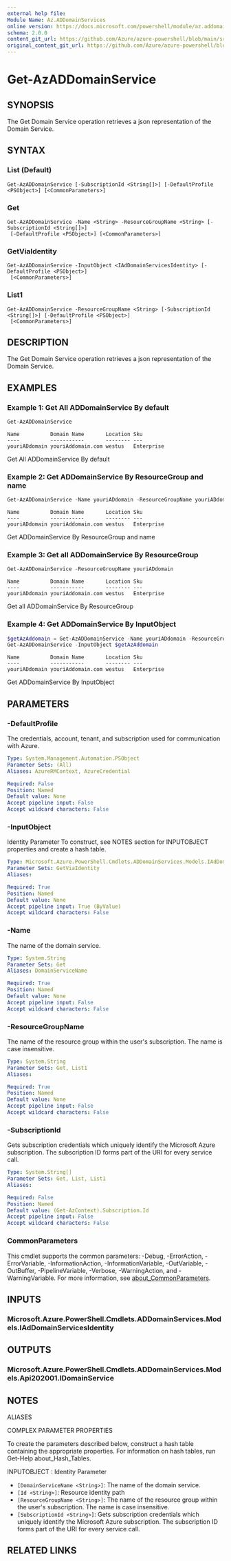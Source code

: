 ```yaml
---
external help file: 
Module Name: Az.ADDomainServices
online version: https://docs.microsoft.com/powershell/module/az.addomainservices/get-azaddomainservice
schema: 2.0.0
content_git_url: https://github.com/Azure/azure-powershell/blob/main/src/ADDomainServices/help/Get-AzADDomainService.md
original_content_git_url: https://github.com/Azure/azure-powershell/blob/main/src/ADDomainServices/help/Get-AzADDomainService.md
---
```


# Get-AzADDomainService

## SYNOPSIS
The Get Domain Service operation retrieves a json representation of the Domain Service.

## SYNTAX

### List (Default)
```
Get-AzADDomainService [-SubscriptionId <String[]>] [-DefaultProfile <PSObject>] [<CommonParameters>]
```

### Get
```
Get-AzADDomainService -Name <String> -ResourceGroupName <String> [-SubscriptionId <String[]>]
 [-DefaultProfile <PSObject>] [<CommonParameters>]
```

### GetViaIdentity
```
Get-AzADDomainService -InputObject <IAdDomainServicesIdentity> [-DefaultProfile <PSObject>]
 [<CommonParameters>]
```

### List1
```
Get-AzADDomainService -ResourceGroupName <String> [-SubscriptionId <String[]>] [-DefaultProfile <PSObject>]
 [<CommonParameters>]
```

## DESCRIPTION
The Get Domain Service operation retrieves a json representation of the Domain Service.

## EXAMPLES

### Example 1: Get All ADDomainService By default
```powershell
Get-AzADDomainService
```

```output
Name          Domain Name       Location Sku
----          -----------       -------- ---
youriADdomain youriAddomain.com westus   Enterprise
```

Get All ADDomainService By default

### Example 2: Get ADDomainService By ResourceGroup and name
```powershell
Get-AzADDomainService -Name youriADdomain -ResourceGroupName youriADdomain
```

```output
Name          Domain Name       Location Sku
----          -----------       -------- ---
youriADdomain youriAddomain.com westus   Enterprise
```

Get ADDomainService By ResourceGroup and name

### Example 3: Get all ADDomainService By ResourceGroup
```powershell
Get-AzADDomainService -ResourceGroupName youriADdomain
```

```output
Name          Domain Name       Location Sku
----          -----------       -------- ---
youriADdomain youriAddomain.com westus   Enterprise
```

Get all ADDomainService By ResourceGroup

### Example 4: Get ADDomainService By InputObject
```powershell
$getAzAddomain = Get-AzADDomainService -Name youriADdomain -ResourceGroupName youriADdomain
Get-AzADDomainService -InputObject $getAzAddomain
```

```output
Name          Domain Name       Location Sku
----          -----------       -------- ---
youriADdomain youriAddomain.com westus   Enterprise
```

Get ADDomainService By InputObject

## PARAMETERS

### -DefaultProfile
The credentials, account, tenant, and subscription used for communication with Azure.

```yaml
Type: System.Management.Automation.PSObject
Parameter Sets: (All)
Aliases: AzureRMContext, AzureCredential

Required: False
Position: Named
Default value: None
Accept pipeline input: False
Accept wildcard characters: False
```

### -InputObject
Identity Parameter
To construct, see NOTES section for INPUTOBJECT properties and create a hash table.

```yaml
Type: Microsoft.Azure.PowerShell.Cmdlets.ADDomainServices.Models.IAdDomainServicesIdentity
Parameter Sets: GetViaIdentity
Aliases:

Required: True
Position: Named
Default value: None
Accept pipeline input: True (ByValue)
Accept wildcard characters: False
```

### -Name
The name of the domain service.

```yaml
Type: System.String
Parameter Sets: Get
Aliases: DomainServiceName

Required: True
Position: Named
Default value: None
Accept pipeline input: False
Accept wildcard characters: False
```

### -ResourceGroupName
The name of the resource group within the user's subscription.
The name is case insensitive.

```yaml
Type: System.String
Parameter Sets: Get, List1
Aliases:

Required: True
Position: Named
Default value: None
Accept pipeline input: False
Accept wildcard characters: False
```

### -SubscriptionId
Gets subscription credentials which uniquely identify the Microsoft Azure subscription.
The subscription ID forms part of the URI for every service call.

```yaml
Type: System.String[]
Parameter Sets: Get, List, List1
Aliases:

Required: False
Position: Named
Default value: (Get-AzContext).Subscription.Id
Accept pipeline input: False
Accept wildcard characters: False
```

### CommonParameters
This cmdlet supports the common parameters: -Debug, -ErrorAction, -ErrorVariable, -InformationAction, -InformationVariable, -OutVariable, -OutBuffer, -PipelineVariable, -Verbose, -WarningAction, and -WarningVariable. For more information, see [about_CommonParameters](http://go.microsoft.com/fwlink/?LinkID=113216).

## INPUTS

### Microsoft.Azure.PowerShell.Cmdlets.ADDomainServices.Models.IAdDomainServicesIdentity

## OUTPUTS

### Microsoft.Azure.PowerShell.Cmdlets.ADDomainServices.Models.Api202001.IDomainService

## NOTES

ALIASES

COMPLEX PARAMETER PROPERTIES

To create the parameters described below, construct a hash table containing the appropriate properties. For information on hash tables, run Get-Help about_Hash_Tables.


INPUTOBJECT <IAdDomainServicesIdentity>: Identity Parameter
  - `[DomainServiceName <String>]`: The name of the domain service.
  - `[Id <String>]`: Resource identity path
  - `[ResourceGroupName <String>]`: The name of the resource group within the user's subscription. The name is case insensitive.
  - `[SubscriptionId <String>]`: Gets subscription credentials which uniquely identify the Microsoft Azure subscription. The subscription ID forms part of the URI for every service call.

## RELATED LINKS

